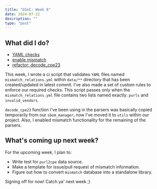 ```yaml
---
title: "GSoC: Week 8"
date: 2024-07-22
description: ""
type: "post"
---
```


## What did I do?

- [YAML checks](https://github.com/intel/cve-bin-tool/pull/4264)
- [enable mismatch](https://github.com/intel/cve-bin-tool/pull/4269)
- [refactor: decode_cpe23](https://github.com/intel/cve-bin-tool/pull/4268)


This week, I wrote a ci script that validates `YAML` files named `mismatch_relations.yml` within `data/**` directory that has been created/updated in latest commit. I've also made a set of custom rules to
enforce our required checks. This script passes only when the `mismatch_relations.yml` file contains two lists named exactly: `purls` and `invalid_vendors`.

`decode_cpe23` function I've been using in the parsers was basically copied temporarily from our `sbom_manager`, now I've moved it to `utils` within our project. Also, I enabled mismatch functionality 
for the remaining of the parsers.

## What's coming up next week?

For the upcoming week, I plan to:

- Write test for `purl2cpe` data source.
- Make a template for issue/pull request of mismatch information.
- Figure out how to convert `mismatch` database into a standalone library.


Signing off for now! Catch ya' next week ;)
